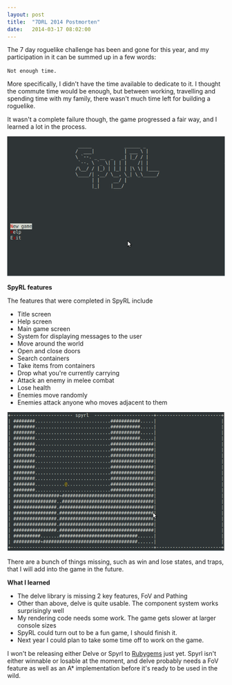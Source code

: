 ```yaml
---
layout: post
title:  "7DRL 2014 Postmorten"
date:   2014-03-17 08:02:00
---
```


The 7 day roguelike challenge has been and gone for this year, and my participation in it can be summed up in a few words:

`Not enough time.`

More specifically, I didn't have the time available to dedicate to it. I thought the commute time would be enough, but between working, travelling and spending time with my family, there wasn't much time left for building a roguelike.

It wasn't a complete failure though, the game progressed a fair way, and I learned a lot in the process.

![Spyrl title screen](/assets/spyrl.png)

**SpyRL features**

The features that were completed in SpyRL include

* Title screen
* Help screen
* Main game screen
* System for displaying messages to the user
* Move around the world
* Open and close doors
* Search containers
* Take items from containers
* Drop what you're currently carrying
* Attack an enemy in melee combat
* Lose health
* Enemies move randomly
* Enemies attack anyone who moves adjacent to them

![Spyrl game screen](/assets/gspyrl.png)

There are a bunch of things missing, such as win and lose states, and traps, that I will add into the game in the future.

**What I learned**

* The delve library is missing 2 key features, FoV and Pathing
* Other than above, delve is quite usable. The component system works surprisingly well
* My rendering code needs some work. The game gets slower at larger console sizes
* SpyRL could turn out to be a fun game, I should finish it.
* Next year I could plan to take some time off to work on the game.

I won't be releasing either Delve or Spyrl to [Rubygems](http://rubygems.org) just yet. Spyrl isn't either winnable or losable at the moment, and delve probably needs a FoV feature as well as an A* implementation before it's ready to be used in the wild.
